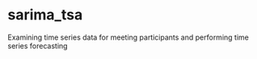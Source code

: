 # sarima_tsa
Examining time series data for meeting participants and performing time series forecasting
